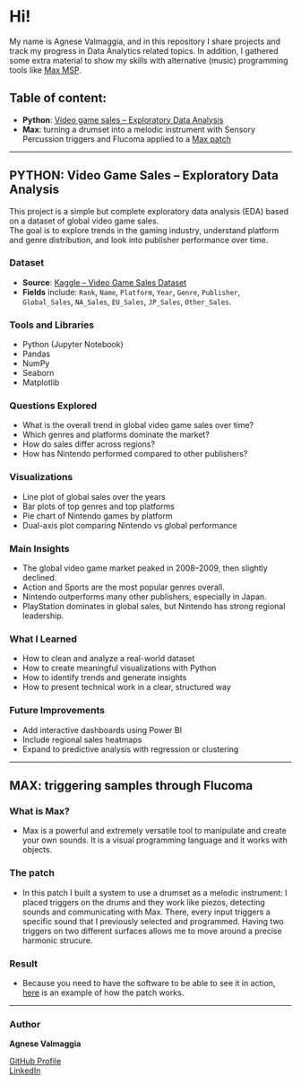 # Hi!
My name is Agnese Valmaggia, and in this repository I share projects and track my progress in Data Analytics related topics.
In addition, I gathered some extra material to show my skills with alternative (music) programming tools like [Max MSP](https://cycling74.com/products/max).

## Table of content:
- **Python**: [Video game sales – Exploratory Data Analysis](VG_Sales.ipynb)
- **Max**: turning a drumset into a melodic instrument with Sensory Percussion triggers and Flucoma applied to a [Max patch](Creazione_GH.maxpat)

---

## PYTHON: Video Game Sales – Exploratory Data Analysis

This project is a simple but complete exploratory data analysis (EDA) based on a dataset of global video game sales.  
The goal is to explore trends in the gaming industry, understand platform and genre distribution, and look into publisher performance over time.

### Dataset
- **Source**: [Kaggle – Video Game Sales Dataset](https://www.kaggle.com/datasets/gregorut/videogamesales)
- **Fields** include: `Rank`, `Name`, `Platform`, `Year`, `Genre`, `Publisher`, `Global_Sales`, `NA_Sales`, `EU_Sales`, `JP_Sales`, `Other_Sales`.
### Tools and Libraries
- Python (Jupyter Notebook)  
- Pandas  
- NumPy  
- Seaborn  
- Matplotlib  
### Questions Explored
- What is the overall trend in global video game sales over time?
- Which genres and platforms dominate the market?
- How do sales differ across regions?
- How has Nintendo performed compared to other publishers?
### Visualizations
- Line plot of global sales over the years  
- Bar plots of top genres and top platforms  
- Pie chart of Nintendo games by platform  
- Dual-axis plot comparing Nintendo vs global performance  
### Main Insights
- The global video game market peaked in 2008–2009, then slightly declined.  
- Action and Sports are the most popular genres overall.  
- Nintendo outperforms many other publishers, especially in Japan.  
- PlayStation dominates in global sales, but Nintendo has strong regional leadership.
### What I Learned
- How to clean and analyze a real-world dataset  
- How to create meaningful visualizations with Python  
- How to identify trends and generate insights  
- How to present technical work in a clear, structured way
### Future Improvements
- Add interactive dashboards using Power BI  
- Include regional sales heatmaps  
- Expand to predictive analysis with regression or clustering

---

## MAX: triggering samples through Flucoma

### What is Max?
- Max is a powerful and extremely versatile tool to manipulate and create your own sounds. It is a visual programming language and it works with objects.
### The patch
- In this patch I built a system to use a drumset as a melodic instrument: I placed triggers on the drums and they work like piezos, detecting sounds and communicating with Max. There, every input triggers a specific sound that I previously selected and programmed. Having two triggers on two different surfaces allows me to move around a precise harmonic strucure.
### Result
- Because you need to have the software to be able to see it in action, [here](https://youtu.be/dij0Q8sW4ug) is an example of how the patch works.

---

### Author

**Agnese Valmaggia** 

[GitHub Profile](https://github.com/aval9/Data-Analysis-Portfolio)  
[LinkedIn](https://www.linkedin.com/in/agnesevalmaggia) 

